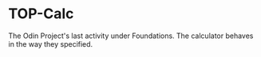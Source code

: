 # TOP-Calc
The Odin Project's last activity under Foundations.
The calculator behaves in the way they specified.